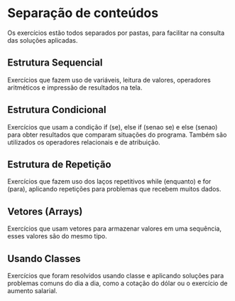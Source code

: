 # Separação de conteúdos

 Os exercícios estão todos separados por pastas, para facilitar na consulta das soluções aplicadas.

## Estrutura Sequencial

 Exercícios que fazem uso de variáveis, leitura de valores, operadores aritméticos e impressão de resultados na tela.

## Estrutura Condicional

 Exercícios que usam a condição if (se), else if (senao se) e else (senao) para obter resultados que comparam situações do programa. Também são utilizados os operadores relacionais e de atribuição.

## Estrutura de Repetição

 Exercícios que fazem uso dos laços repetitivos while (enquanto) e for (para), aplicando repetições para problemas que recebem muitos dados.

## Vetores (Arrays)

 Exercícios que usam vetores para armazenar valores em uma sequência, esses valores são do mesmo tipo.

## Usando Classes

 Exercícios que foram resolvidos usando classe e aplicando soluções para problemas comuns do dia a dia, como a cotação do dólar ou o exercício de aumento salarial.